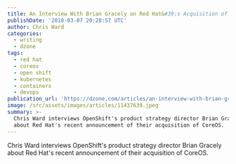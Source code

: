 ```yaml
---
title: An Interview With Brian Gracely on Red Hat&#39;s Acquisition of CoreOS...
publishDate: '2018-03-07 20:28:57 UTC'
author: Chris Ward
categories:
  - writing
  - dzone
tags:
  - red hat
  - coreos
  - open shift
  - kubernetes
  - containers
  - devops
publication_url: 'https://dzone.com/articles/an-interview-with-brian-gracely-on-red-hats-acqu'
image: /src/assets/images/articles/11437639.jpeg
summary: >-
  Chris Ward interviews OpenShift's product strategy director Brian Gracely
  about Red Hat's recent announcement of their acquisition of CoreOS.
---
```

Chris Ward interviews OpenShift's product strategy director Brian Gracely about Red Hat's recent announcement of their acquisition of CoreOS.

